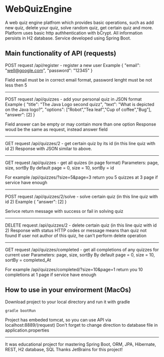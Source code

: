 # WebQuizEngine
A web quiz engine platfrom which provides basic operations, such as add new quiz, delete your quiz, solve random quiz, get certain quiz and more.
Platform uses basic http authhentication with bCrypt. All information persists in H2 database. Service developed using Spring Boot.

## Main functionality of API (requests)
POST request /api/register - register a new user
Example
{
    "email": "well@google.com",
    "password": "12345"
}

Field email must be in correct email format, password lenght must be not less then 5

---------------------------------------------------------------

POST request /api/quizzes - add your personal quiz in JSON format
Example
{
  "title": "The Java Logo second quizz",
  "text": "What is depicted on the Java logo?",
  "options": ["Robot","Tea leaf","Cup of coffee","Bug"],
  "answer": [2]
}

Field answer can be empty or may contain more than one option
Response woud be the same as request, instead answer field 

---------------------------------------------------------------

GET request /api/quizzes/2 - get certain quiz by its id (in this line quiz with id 2)
Response with JSON similar to above.

---------------------------------------------------------------

GET request /api/quizzes - get all quizes (in page format)
Parameters: page, size, sortBy
By default page = 0, size = 10, sortBy = id

For example /api/quizzes/?size=5&page=3 return you 5 quizzes at 3 page if service have enough

---------------------------------------------------------------

POST request /api/quizzes/2/solve - solve certain quiz (in this line quiz with id 2)
Example
{
    "answer": [2]
}

Serivce return message with success or fail in solving quiz

---------------------------------------------------------------

DELETE request /api/quizzes/2 - delete certain quiz (in this line quiz with id 2)
Response with status HTTP codes or message means than quiz not found
If user not author of this quiz, he can't perform delete operation

---------------------------------------------------------------

GET request /api/quizzes/completed - get all completions of any quizzes for current user
Parameters: page, size, sortBy
By default page = 0, size = 10, sortBy = completed_At

For example /api/quizzes/completed/?size=10&page=1 return you 10 completions at 1 page if service have enough

## How to use in your envirorment (MacOs)
Download project to your local directory and run it with gradle
```bash
gradle bootRun
```

Project has embeded tomcat, so you can use API via localhost:8889/(request) 
Don't forget to change direction to database file in application.properties


----------------
It was educational project for mastering Spring Boot, ORM, JPA, Hibernate, REST, H2 database, SQL
Thanks JetBrains for this project!
